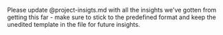 Please update @project-insigts.md with all the insights we've gotten from getting this far - make sure to stick to the predefined format and keep the unedited template in the file for future insights.

